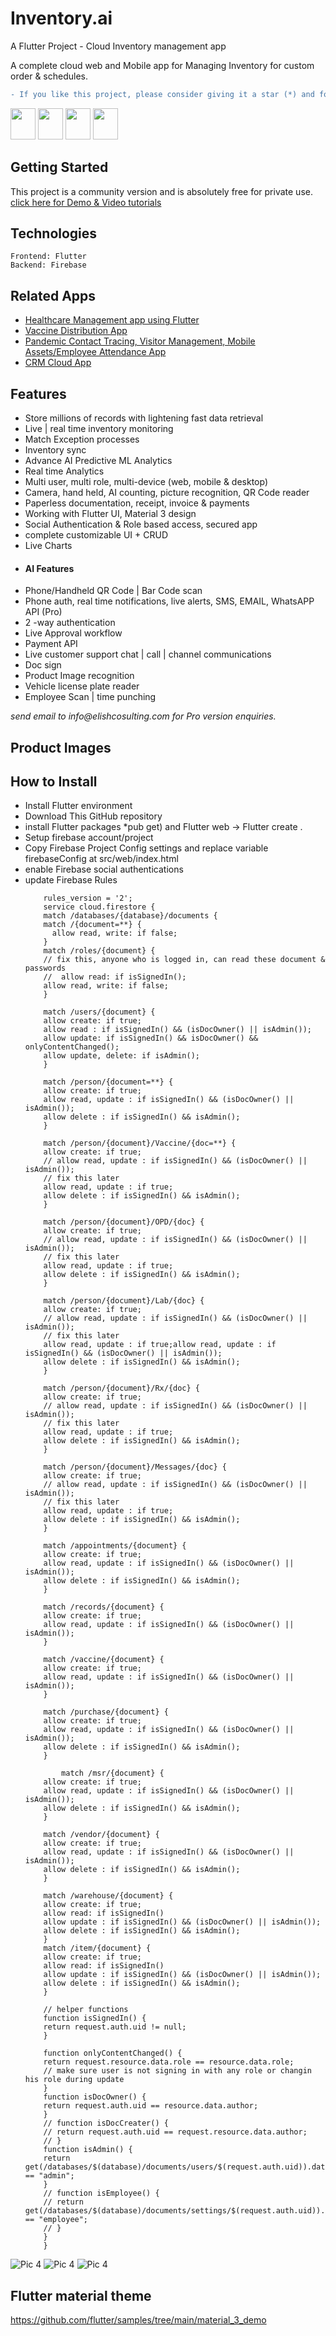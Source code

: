 # Inventory.ai
A Flutter Project - Cloud Inventory management app

A complete cloud web and Mobile app for Managing Inventory for custom order & schedules.

```diff
- If you like this project, please consider giving it a star (*) and follow me at GitHub & YouTube.
```
[<img src="https://github.com/AmitXShukla/AmitXShukla.github.io/blob/master/assets/icons/youtube.svg" width=40 height=50>](https://youtube.com/@amit.shukla)
[<img src="https://github.com/AmitXShukla/AmitXShukla.github.io/blob/master/assets/icons/github.svg" width=40 height=50>](https://github.com/AmitXShukla)
[<img src="https://github.com/AmitXShukla/AmitXShukla.github.io/blob/master/assets/icons/medium.svg" width=40 height=50>](https://medium.com/@Amit_Shukla)
[<img src="https://github.com/AmitXShukla/AmitXShukla.github.io/blob/master/assets/icons/twitter_1.svg" width=40 height=50>](https://twitter.com/ashuklax)

## Getting Started

This project is a community version and is absolutely free for private use.<br/>
<a href="https://www.youtube.com/playlist?list=PLp0TENYyY8lHcc8mZiYG83sbsCea2xd3r">click here for Demo & Video tutorials</a>

## Technologies
```sbtshell)
Frontend: Flutter
Backend: Firebase
```

## Related Apps
<ul>
<li><a href="https://github.com/AmitXShukla/Healthcare-Management-App-Flutter_Firebase">Healthcare Management app using Flutter</a></li>
<li><a href="https://getcovidvaccine.web.app/">Vaccine Distribution App</a></li>
<li><a href="https://www.youtube.com/watch?v=MkV413X2Kmw&list=PLp0TENYyY8lHL-G7jGbhpJBhVb2UdTOhQ&index=1&t=698s">Pandemic Contact Tracing, Visitor Management, Mobile Assets/Employee Attendance App</a></li>
<li><a href="https://github.com/AmitXShukla/ERP-Apps-CRM-Cloud-Angular_Firebase">CRM Cloud App</a></li>
</ul>


## Features
<ul>
  <li>Store millions of records with lightening fast data retrieval</li>
	<li>Live | real time inventory monitoring</li>
	<li>Match Exception processes</li>
	<li>Inventory sync</li>
	<li>Advance AI Predictive ML Analytics</li>
	<li>Real time Analytics</li>
	<li>Multi user, multi role, multi-device (web, mobile & desktop)</li>
	<li>Camera, hand held, AI counting, picture recognition, QR Code reader</li>
	<li>Paperless documentation, receipt, invoice & payments</li>
	<li>Working with Flutter UI, Material 3 design</li>
	<li>Social Authentication & Role based access, secured app</li>
	<li>complete customizable UI + CRUD</li>
	<li>Live Charts</li>
	<li><h4>AI Features</h4></li>
	<li>Phone/Handheld QR Code | Bar Code scan</li>
	<li>Phone auth, real time notifications, live alerts, SMS, EMAIL, WhatsAPP API (Pro)</li>
	<li>2 -way authentication</li>
	<li>Live Approval workflow</li>
	<li>Payment API</li>
	<li>Live customer support chat | call | channel communications</li>
	<li>Doc sign</li>
	<li>Product Image recognition</li>
	<li>Vehicle license plate reader</li>
	<li>Employee Scan | time punching</li>
</ul>
<i>send email to info@elishcosulting.com for Pro version enquiries.</i>

## Product Images

## How to Install

<ul>
    <li>Install Flutter environment</li>
    <li>Download This GitHub repository</li>
    <li>install Flutter packages *pub get) and Flutter web -> Flutter create .</li>
    <li>Setup firebase account/project</li>
    <li>Copy Firebase Project Config settings and replace variable firebaseConfig at src/web/index.html</li>
    <li>enable Firebase social authentications</li>
    <li>update Firebase Rules</li>

```sbtshell
    rules_version = '2';
    service cloud.firestore {
    match /databases/{database}/documents {
    match /{document=**} {
      allow read, write: if false;
    }
    match /roles/{document} {
    // fix this, anyone who is logged in, can read these document & passwords
    //  allow read: if isSignedIn();
  	allow read, write: if false;
    }
    
    match /users/{document} {
    allow create: if true;
    allow read : if isSignedIn() && (isDocOwner() || isAdmin());
    allow update: if isSignedIn() && isDocOwner() && onlyContentChanged();
    allow update, delete: if isAdmin();
    }
    
    match /person/{document=**} {
    allow create: if true;
    allow read, update : if isSignedIn() && (isDocOwner() || isAdmin());
    allow delete : if isSignedIn() && isAdmin();
    }
    
    match /person/{document}/Vaccine/{doc=**} {
    allow create: if true;
    // allow read, update : if isSignedIn() && (isDocOwner() || isAdmin());
    // fix this later
    allow read, update : if true;
    allow delete : if isSignedIn() && isAdmin();
    }
    
    match /person/{document}/OPD/{doc} {
    allow create: if true;
    // allow read, update : if isSignedIn() && (isDocOwner() || isAdmin());
    // fix this later
    allow read, update : if true;
    allow delete : if isSignedIn() && isAdmin();
    }
    
    match /person/{document}/Lab/{doc} {
    allow create: if true;
    // allow read, update : if isSignedIn() && (isDocOwner() || isAdmin());
    // fix this later
    allow read, update : if true;allow read, update : if isSignedIn() && (isDocOwner() || isAdmin());
    allow delete : if isSignedIn() && isAdmin();
    }
    
    match /person/{document}/Rx/{doc} {
    allow create: if true;
    // allow read, update : if isSignedIn() && (isDocOwner() || isAdmin());
    // fix this later
    allow read, update : if true;
    allow delete : if isSignedIn() && isAdmin();
    }
    
    match /person/{document}/Messages/{doc} {
    allow create: if true;
    // allow read, update : if isSignedIn() && (isDocOwner() || isAdmin());
    // fix this later
    allow read, update : if true;
    allow delete : if isSignedIn() && isAdmin();
    }
    
    match /appointments/{document} {
    allow create: if true;
    allow read, update : if isSignedIn() && (isDocOwner() || isAdmin());
    allow delete : if isSignedIn() && isAdmin();
    }
    
    match /records/{document} {
    allow create: if true;
    allow read, update : if isSignedIn() && (isDocOwner() || isAdmin());
    }
    
    match /vaccine/{document} {
    allow create: if true;
    allow read, update : if isSignedIn() && (isDocOwner() || isAdmin());
    }
    
    match /purchase/{document} {
    allow create: if true;
    allow read, update : if isSignedIn() && (isDocOwner() || isAdmin());
    allow delete : if isSignedIn() && isAdmin();
    }
    
		match /msr/{document} {
    allow create: if true;
    allow read, update : if isSignedIn() && (isDocOwner() || isAdmin());
    allow delete : if isSignedIn() && isAdmin();
    }
    
    match /vendor/{document} {
    allow create: if true;
    allow read, update : if isSignedIn() && (isDocOwner() || isAdmin());
    allow delete : if isSignedIn() && isAdmin();
    }
    
    match /warehouse/{document} {
    allow create: if true;
    allow read: if isSignedIn()
    allow update : if isSignedIn() && (isDocOwner() || isAdmin());
    allow delete : if isSignedIn() && isAdmin();
    }
    match /item/{document} {
    allow create: if true;
    allow read: if isSignedIn()
    allow update : if isSignedIn() && (isDocOwner() || isAdmin());
    allow delete : if isSignedIn() && isAdmin();
    }
    
    // helper functions
    function isSignedIn() {
    return request.auth.uid != null;
    }
    
    function onlyContentChanged() {
    return request.resource.data.role == resource.data.role;
    // make sure user is not signing in with any role or changin his role during update
    }
    function isDocOwner() {
    return request.auth.uid == resource.data.author;
    }
    // function isDocCreater() {
    // return request.auth.uid == request.resource.data.author;
    // }
    function isAdmin() {
    return get(/databases/$(database)/documents/users/$(request.auth.uid)).data.role == "admin";
    }
    // function isEmployee() {
    // return get(/databases/$(database)/documents/settings/$(request.auth.uid)).data.role == "employee";
    // }
    }
    }
```
</ul>

![Pic 4](./images/env_variable.png)
![Pic 4](./images/social_auth.png)
![Pic 4](./images/rules.png)

## Flutter material theme
https://github.com/flutter/samples/tree/main/material_3_demo
